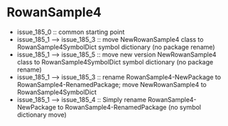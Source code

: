 # RowanSample4
- issue_185_0 :: common starting point
- issue_185_1 --> issue_185_3	:: move NewRowanSample4 class to RowanSample4SymbolDict symbol dictionary (no package rename)
- issue_185_1 --> issue_185_5	:: move new version NewRowanSample4 class to RowanSample4SymbolDict symbol dictionary (no package rename)
- issue_185_1 --> issue_185_3	:: rename RowanSample4-NewPackage to RowanSample4-RenamedPackage; move NewRowanSample4 to RowanSample4SymbolDict
- issue_185_1 --> issue_185_4	:: Simply rename RowanSample4-NewPackage to RowanSample4-RenamedPackage (no symbol dictionary move)
